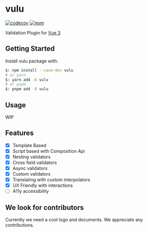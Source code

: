 # vulu
[![codecov](https://codecov.io/gh/SasanFarrokh/vulu/branch/master/graph/badge.svg?token=5WP0XGR4TT)](https://codecov.io/gh/SasanFarrokh/vulu)
[![npm](https://img.shields.io/npm/v/vulu?color=f75e5e&style=rounded)](https://npmjs.com/package/vulu)

Validation Plugin for [Vue 3](https://github.com/vuejs/vue-next)

## Getting Started

Install vulu package with:
```bash
$: npm install --save-dev vulu
# or yarn
$: yarn add -D vulu
# or pnpm
$: pnpm add -D vulu
```
## Usage

WIP

## Features
- [x] Template Based
- [x] Script based with Composition Api
- [x] Nesting validators
- [x] Cross field validators
- [x] Async validators
- [x] Custom validators
- [x] Translating with custom interpolators
- [x] UX Friendly with interactions
- [ ] A11y accessibility

## We look for contributors
Currently we need a cool logo and documents. We appreciate any contributions.
